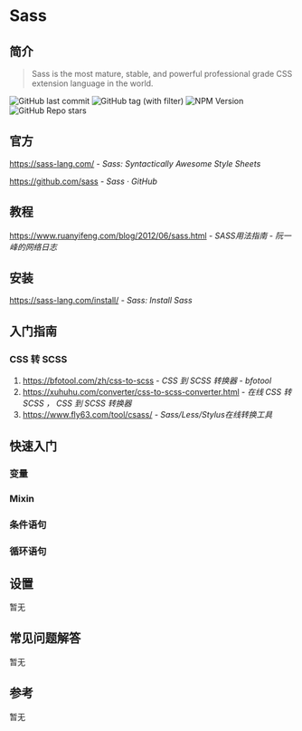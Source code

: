 # Sass

## 简介

> Sass is the most mature, stable, and powerful professional grade CSS extension language in the world.

![GitHub last commit](https://badgen.net/github/last-commit/sass/sass?icon=github&color=blue)
![GitHub tag (with filter)](https://img.shields.io/github/v/tag/sass/sass?logo=github&color=blue)
![NPM Version](https://img.shields.io/npm/v/sass?logo=npm)
![GitHub Repo stars](https://img.shields.io/github/stars/sass/sass?style=social)

## 官方

https://sass-lang.com/ - *Sass: Syntactically Awesome Style Sheets*

https://github.com/sass - *Sass · GitHub*

## 教程

https://www.ruanyifeng.com/blog/2012/06/sass.html - *SASS用法指南 - 阮一峰的网络日志*

## 安装

https://sass-lang.com/install/ - *Sass: Install Sass*

## 入门指南

### CSS 转 SCSS

1. https://bfotool.com/zh/css-to-scss - *CSS 到 SCSS 转换器 - bfotool*
2. https://xuhuhu.com/converter/css-to-scss-converter.html - *在线 CSS 转 SCSS ， CSS 到 SCSS 转换器*
3. https://www.fly63.com/tool/csass/ - *Sass/Less/Stylus在线转换工具*

## 快速入门

### 变量

### Mixin

### 条件语句

### 循环语句

## 设置

暂无

## 常见问题解答

暂无

## 参考

暂无
